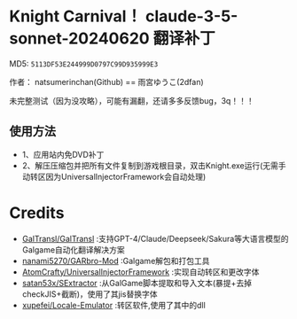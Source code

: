 # Knight Carnival！ claude-3-5-sonnet-20240620 翻译补丁 

MD5: `5113DF53E244999D0797C99D935999E3`

作者： natsumerinchan(Github) == 雨宮ゆうこ(2dfan)

未完整测试（因为没攻略），可能有漏翻，还请多多反馈bug，3q！！！

## 使用方法
- 1、应用站内免DVD补丁
- 2、解压压缩包并把所有文件复制到游戏根目录，双击Knight.exe运行(无需手动转区因为UniversalInjectorFramework会自动处理)

# Credits

- [GalTransl/GalTransl](https://github.com/GalTransl/GalTransl.git) :支持GPT-4/Claude/Deepseek/Sakura等大语言模型的Galgame自动化翻译解决方案
- [nanami5270/GARbro-Mod](https://github.com/nanami5270/GARbro-Mod.git) :Galgame解包和打包工具
- [AtomCrafty/UniversalInjectorFramework](https://github.com/AtomCrafty/UniversalInjectorFramework.git) :实现自动转区和更改字体
- [satan53x/SExtractor](https://github.com/satan53x/SExtractor.git) :从GalGame脚本提取和导入文本(暴提+去掉checkJIS+截断)，使用了其jis替换字体
- [xupefei/Locale-Emulator](https://github.com/xupefei/Locale-Emulator.git) :转区软件,使用了其中的dll
